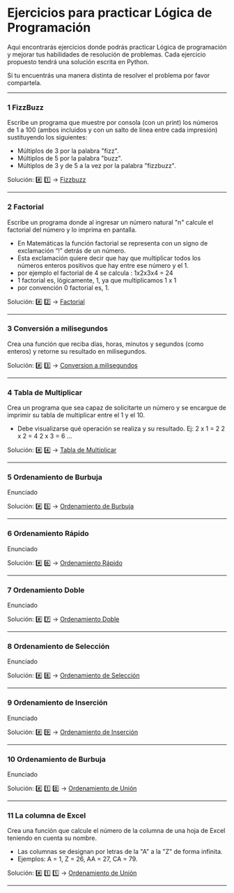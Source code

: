 # Ejercicios para practicar Lógica de Programación

Aqui encontrarás ejercicios donde podrás practicar Lógica de programación y mejorar tus habilidades de resolución de problemas.
Cada ejercicio propuesto tendrá una solución escrita en Python. 

Si tu encuentrás una manera distinta de resolver el problema por favor compartela.

---

### 1 FizzBuzz

  Escribe un programa que muestre por consola (con un print) los números de 1 a 100 
  (ambos incluidos y con un salto de línea entre cada impresión) sustituyendo los siguientes:
  - Múltiplos de 3 por la palabra "fizz".
  - Múltiplos de 5 por la palabra "buzz".
  - Múltiplos de 3 y de 5 a la vez por la palabra "fizzbuzz".
  
  Solución: :hash: :one:  -> [Fizzbuzz](./1-fizzbuzz.py)

---

### 2 Factorial

  Escribe un programa donde al ingresar un número natural "n" calcule el factorial del número y lo imprima en pantalla.
  - En Matemáticas la función factorial se representa con un signo de exclamación “!” detrás de un número. 
  - Esta exclamación quiere decir que hay que multiplicar todos los números enteros positivos que hay entre ese número y el 1.
  - por ejemplo el factorial de 4 se calcula : 1x2x3x4 = 24
  - 1 factorial es, lógicamente, 1, ya que multiplicamos 1 x 1
  - por convención 0 factorial es, 1.

  Solución: :hash: :two:  -> [Factorial](./2-factorial.py)

  ---

### 3 Conversión a milisegundos

  Crea una función que reciba días, horas, minutos y segundos (como enteros) y retorne su resultado en milisegundos.

  Solución: :hash: :three:  -> [Conversion a milisegundos](./3-conversion_milisegundos.py)

  ---

### 4 Tabla de Multiplicar  
  
   Crea un programa que sea capaz de solicitarte un número y se
   encargue de imprimir su tabla de multiplicar entre el 1 y el 10.
   - Debe visualizarse qué operación se realiza y su resultado.
     Ej: 2 x 1 = 2
         2 x 2 = 4
         2 x 3 = 6
         ... 

  Solución: :hash: :four:  -> [Tabla de Multiplicar](./4-tabla_multiplicar.py)

  ---

### 5 Ordenamiento de Burbuja

  Enunciado

  Solución: :hash: :five:  -> [Ordenamiento de Burbuja](./5-ordenamiento_burbuja.py)
  
  ---

### 6 Ordenamiento Rápido

  Enunciado

  Solución: :hash: :six:  -> [Ordenamiento Rápido](./6-ordenamiento_rapido.py)
  
  ---

### 7 Ordenamiento Doble

  Enunciado

  Solución: :hash: :seven:  -> [Ordenamiento Doble](./7-ordenamiento_doble.py)
  
  ---

### 8 Ordenamiento de Selección

  Enunciado

  Solución: :hash: :eight:  -> [Ordenamiento de Selección](./8-ordenamiento_seleccion.py)
  
  ---

### 9 Ordenamiento de Inserción

  Enunciado

  Solución: :hash: :nine:  -> [Ordenamiento de Inserción](./9-ordenamiento_insercion.py)
  
  ---    

### 10 Ordenamiento de Burbuja

  Enunciado

  Solución: :hash: :one: :zero:  -> [Ordenamiento de Unión](./10-ordenamiento_union.py)
  
  ---  

### 11 La columna de Excel

  Crea una función que calcule el número de la columna de una hoja de Excel
  teniendo en cuenta su nombre.
  - Las columnas se designan por letras de la "A" a la "Z" de forma infinita.
  - Ejemplos: A = 1, Z = 26, AA = 27, CA = 79.

  Solución: :hash: :one: :one:  -> [Ordenamiento de Unión](./11-columna_excel.py)

  ---

